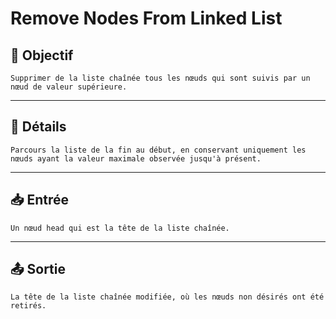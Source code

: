 # Remove Nodes From Linked List

## 🎯 Objectif

    Supprimer de la liste chaînée tous les nœuds qui sont suivis par un nœud de valeur supérieure.

---

## 📝 Détails

    Parcours la liste de la fin au début, en conservant uniquement les nœuds ayant la valeur maximale observée jusqu'à présent.

---

## 📥 Entrée

    Un nœud head qui est la tête de la liste chaînée.

---

## 📤 Sortie

    La tête de la liste chaînée modifiée, où les nœuds non désirés ont été retirés.

